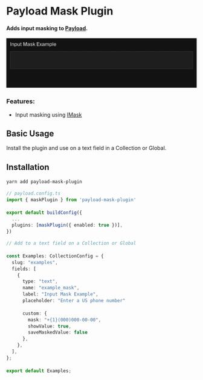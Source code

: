 # Payload Mask Plugin
#### Adds input masking to [Payload](https://payloadcms.com/).

![image](https://github.com/notchris/payload-mask-plugin/blob/main/example.gif?raw=true)

### Features:

- Input masking using  [IMask](https://github.com/uNmAnNeR/imaskjs/tree/master?tab=readme-ov-file)


## Basic Usage

Install the plugin and use on a text field in a Collection or Global.

## Installation

```bash
yarn add payload-mask-plugin
```


```ts
// payload.config.ts
import { maskPlugin } from 'payload-mask-plugin'

export default buildConfig({
  ...
  plugins: [maskPlugin({ enabled: true })],
})
```

```ts
// Add to a text field on a Collection or Global

const Examples: CollectionConfig = {
  slug: "examples",
  fields: [
    {
      type: "text",
      name: "example_mask",
      label: "Input Mask Example",
      placeholder: "Enter a US phone number"

      custom: {
        mask: "+{1}(000)000-00-00",
        showValue: true,
        saveMaskedValue: false
      },
    },
  ],
};

export default Examples;
```
